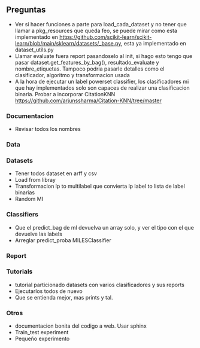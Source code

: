 
## Preguntas

- Ver si hacer funciones a parte para load_cada_dataset y no tener que llamar a pkg_resources que queda feo, se
  puede mirar como esta implementado en https://github.com/scikit-learn/scikit-learn/blob/main/sklearn/datasets/_base.py, 
 esta ya implementado en dataset_utils.py
- Llamar evaluate fuera report pasandoselo al init, si hago esto tengo que pasar dataset.get_features_by_bag(), 
  resultado_evaluate y nombre_etiquetas. Tampoco podria pasarle detalles como el clasificador, algoritmo y transformacion usada
- A la hora de ejecutar un label powerset classifier, los clasificadores mi que hay implementados solo son capaces de 
  realizar una clasificacion binaria. Probar a incorporar CitationKNN https://github.com/arjunssharma/Citation-KNN/tree/master


### Documentacion
- Revisar todos los nombres

### Data

### Datasets
- Tener todos dataset en arff y csv
- Load from libray
- Transformacion lp to multilabel que convierta lp label to lista de label binarias
- Random MI

### Classifiers
- Que el predict_bag de ml devuelva un array solo, y ver el tipo con el que devuelve las labels
- Arreglar predict_proba MILESClassifier

### Report

### Tutorials
- tutorial particionado datasets con varios clasificadores y sus reports
- Ejecutarlos todos de nuevo
- Que se entienda mejor, mas prints y tal.

### Otros
- documentacion bonita del codigo a web. Usar sphinx
- Train_test experiment
- Pequeño experimento